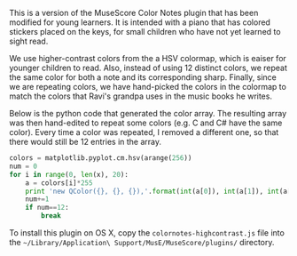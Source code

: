 This is a version of the MuseScore Color Notes plugin that has been
modified for young learners. It is intended with a piano that has
colored stickers placed on the keys, for small children who have not yet
learned to sight read.

We use higher-contrast colors from the a HSV colormap, which is eaiser
for younger children to read. Also, instead of using 12 distinct colors,
we repeat the same color for both a note and its corresponding sharp.
Finally, since we are repeating colors, we have hand-picked the colors
in the colormap to match the colors that Ravi's grandpa uses in the
music books he writes.

Below is the python code that generated the color array. The resulting
array was then hand-edited to repeat some colors (e.g. C and C# have the
same color). Every time a color was repeated, I removed a different one,
so that there would still be 12 entries in the array.

```python
colors = matplotlib.pyplot.cm.hsv(arange(256))
num = 0
for i in range(0, len(x), 20):
    a = colors[i]*255
    print 'new QColor({}, {}, {}),'.format(int(a[0]), int(a[1]), int(a[2]))
    num+=1
    if num==12:
        break
```

To install this plugin on OS X, copy the `colornotes-highcontrast.js` file into the
`~/Library/Application\ Support/MusE/MuseScore/plugins/` directory.
